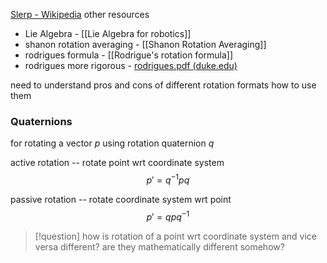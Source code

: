 [Slerp - Wikipedia](https://en.wikipedia.org/wiki/Slerp)
other resources 
- Lie Algebra - [[Lie Algebra for robotics]]
- shanon rotation averaging - [[Shanon Rotation Averaging]]
- rodrigues formula - [[Rodrigue's rotation formula]]
- rodrigues more rigorous - [rodrigues.pdf (duke.edu)](https://courses.cs.duke.edu/fall13/compsci527/notes/rodrigues.pdf)

need to understand pros and cons of different rotation formats
how to use them 


### Quaternions

for rotating a vector $p$ using rotation quaternion $q$

active rotation -- rotate point wrt coordinate system
$$
p' = q^{-1}pq 
$$

passive rotation -- rotate coordinate system wrt point
$$
p' = qpq^{-1}
$$

>[!question]
>how is rotation of a point wrt coordinate system and vice versa different? 
>are they mathematically different somehow? 


